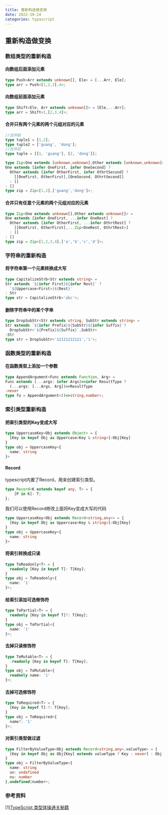 ```yaml
---
title: 重新构造做变换
date: 2022-10-24
categories: typascript
---
```


## 重新构造做变换

### 数组类型的重新构造
#### 向数组后面添加元素
```ts
type Push<Arr extends unknown[], Ele> = [...Arr, Ele];
type arr = Push<[1,2,3],4>;
```
#### 向数组前面添加元素
```ts
type Shift<Ele, Arr extends unknown[]> = [Ele,...Arr];
type arr = Shift<1,[2,3,4]>;
```
#### 合并只有两个元素的两个元组对应的元素
```ts
//合并前
type tuple1 = [1,2];
type tuple2 = ['guang', 'dong'];
//合并后
type tuple = [[1, 'guang'], [2, 'dong']];
```
```ts
type Zip<One extends [unknown,unknown],Other extends [unknown,unknown]> = 
One extends [infer OneFirst, infer OneSecond] ?
  Other extends [infer OtherFirst, infer OthrtSecond] ?
    [[OneFirst, OtherFirst],[OneSecond, OthrtSecond]]
  : []
: []
type zip = Zip<[1,2],['guang','dong']>;
```
#### 合并只有任意个元素的两个元组对应的元素
```ts
type Zip<One extends unknown[],Other extends unknown[]> = 
One extends [infer OneFirst, ...infer OneRest] ?
  Other extends [infer OtherFirst, ...infer OthrtRest] ?
    [[OneFirst, OtherFirst],...Zip<OneRest, OthrtRest>]
  : []
: []
type zip = Zip<[1,2,3,4],['a','b','c','d']>;
```

### 字符串的重新构造
#### 将字符串第一个元素转换成大写
```ts
type CapitalizeStrb<Str extends string> =
Str extends `${infer First}${infer Rest}` ?
  `${Uppercase<First>}${Rest}`
: Str
type str = CapitalizeStrb<'abc'>;
```
#### 删除字符串中的某个字串
```ts
type DropSubStr<Str extends string, SubStr extends string> =
Str extends `${infer Prefix}${SubStr}${infer Suffix}`?
  DropSubStr<`${Prefix}${Suffix}`,SubStr>
:Str
type str = DropSubStr<'12121212121','1'>;
```

### 函数类型的重新构造
#### 在函数类型上添加一个参数
```ts
type AppendArgument<Func extends Function, Arg> = 
Func extends (...args: infer Args)=>infer ResultType ?
  (...args: [...Args, Arg])=>ResultType
:never
type fu = AppendArgument<()=>string,number>;
```

### 索引类型重新构造
#### 把索引类型的Key变成大写
```ts
type UppercaseKey<Obj extends Object> = {
  [Key in keyof Obj as Uppercase<Key & string>]:Obj[Key]
}
type obj = UppercaseKey<{
  name: string
}>
```
#### Record
typescript内置了Record，用来创建索引类型。
```ts
type Record<K extends keyof any, T> = {
    [P in K]: T;
};
```
我们可以使用Record修改上面将Key变成大写的代码
```ts
type UppercaseKey<Obj extends Record<string,any>> = {
  [Key in keyof Obj as Uppercase<Key & string>]:Obj[Key]
}
type obj = UppercaseKey<{
  name: string
}>
```
#### 将索引转换成只读
```ts
type ToReadonly<T> = {
  readonly [Key in keyof T]: T[Key];
}
type obj = ToReadonly<{
  name: '1'
}>;
```
#### 给索引添加可选修饰符
```ts
type ToPartial<T> = {
  readonly [Key in keyof T]?: T[Key];
}
type obj = ToPartial<{
  name: '1'
}>;
```
#### 去掉只读修饰符
```ts
type ToMutable<T> = {
  -readonly [Key in keyof T]: T[Key];
}
type obj = ToMutable<{
  readonly name: '1'
}>;
```
#### 去掉可选修饰符
```ts
type ToRequired<T> = {
  [Key in keyof T]-?: T[Key];
}
type obj = ToRequired<{
  name?: '1'
}>;
```
#### 对索引类型做过滤
```ts
type FilterByValueType<Obj extends Record<string,any>,valueType> = {
  [Key in keyof Obj as Obj[Key] extends valueType ? Key : never] : Obj[Key];
}
type obj = FilterByValueType<{
  name: string
  un: undefined
  nu: number
},undefined|number>;
```

### 参考资料
[1][TypeScript 类型体操通关秘籍](https://juejin.cn/book/7047524421182947366?enter_from=course_center)